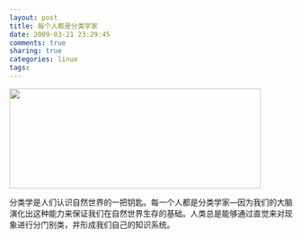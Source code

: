 ```yaml
---
layout: post
title: 每个人都是分类学家
date: 2009-03-21 23:29:45
comments: true
sharing: true
categories: linux
tags: 
---
```


<p>
<img src="/Blogs/image.axd?picture=2009%2f3%2f2009-03-21_00007.png" alt="" width="447" height="178" />
</p>
<p>
分类学是人们认识自然世界的一把钥匙。每一个人都是分类学家&mdash;因为我们的大脑演化出这种能力来保证我们在自然世界生存的基础。人类总是能够通过直觉来对现象进行分门别类，并形成我们自己的知识系统。
</p>
